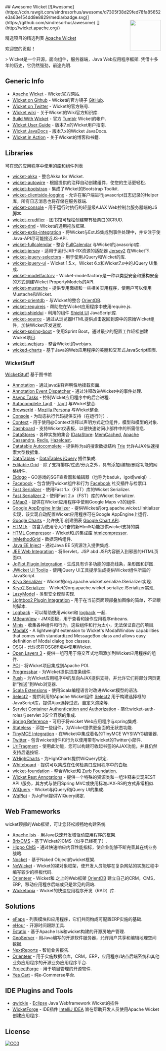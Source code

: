 <div class="github-widget" data-repo="PhantomYdn/awesome-wicket"></div>
<script async src="https://pagead2.googlesyndication.com/pagead/js/adsbygoogle.js"></script><ins class="adsbygoogle" style="display:block" data-ad-client="ca-pub-6890694312814945" data-ad-slot="5473692530" data-ad-format="auto"  data-full-width-responsive="true"></ins><script>(adsbygoogle = window.adsbygoogle || []).push({});</script>
## Awesome Wicket [![Awesome](https://cdn.rawgit.com/sindresorhus/awesome/d7305f38d29fed78fa85652e3a63e154dd8e8829/media/badge.svg)](https://github.com/sindresorhus/awesome)
[<img src="https://upload.wikimedia.org/wikipedia/ru/5/5d/Apache_Wicket_logo.png" align="right" width="100">](http://wicket.apache.org/)

精选项目的精选列表 [Apache Wicket](http://wicket.apache.org)

欢迎您的贡献！

 &gt; Wicket是一个开源，面向组件，服务器端，Java Web应用程序框架.  凭借十多年的历史，它仍然强劲，前途光明. 



## Generic Info

- [Apache Wicket](http://wicket.apache.org/) -  Wicket官方网站.
- [Wicket on Github](https://github.com/apache/wicket) -  Wicket的官方镜子 [GitHub](https://github.com).
- [Wicket on Twitter](https://twitter.com/apache_wicket) -  Wicket的官方账号.
- [Wicket wiki](https://cwiki.apache.org/confluence/display/WICKET/Index) - 关于Wicket的Wiki官方知识库.
- [Build With Wicket](https://builtwithwicket.tumblr.com/) - 官方 [Tumblr](https://www.tumblr.com/) Wicket的帐户.
- [Wicket User Guide](http://ci.apache.org/projects/wicket/guide/7.x/) - 版本7.x的Wicket用户指南.
- [Wicket JavaDocs](http://ci.apache.org/projects/wicket/apidocs/7.x/index.html) - 版本7.x的Wicket JavaDocs.
- [Wicket in Action](http://wicketinaction.com/) - 关于Wicket的博客和书籍.

## Libraries
可在您的应用程序中使用的库和组件列表

- [wicket-akka](https://github.com/l0rdn1kk0n/wicket-akka) - 整合Akka for Wicket.
- [wicket-autowire](https://github.com/wicket-acc/wicket-autowire) - 根据提供的注释自动创建组件，使您的生活更轻松.
- [wicket-bootstrap](https://github.com/l0rdn1kk0n/wicket-bootstrap) - 集成了Wicket的Bootstrap Toolkit.
- [wicket-clientside-logging](https://github.com/l0rdn1kk0n/wicket-clientside-logging) - 允许在客户端进行javascript日志记录的Helper库，所有日志消息也将存储在服务器端.
- [wicket-console](https://github.com/PhantomYdn/wicket-console) - 用于运行时执行的轻量级AJAX Web控制台服务器端的JS脚本.
- [wicket-crudifier](https://github.com/premium-minds/wicket-crudifier) - 图书馆可轻松创建带有检票口的CRUD.
- [wicket-dnd](https://github.com/svenmeier/wicket-dnd) -  Wicket的通用拖放框架.
- [wicket-extjs-integration](https://github.com/onehippo/wicket-extjs-integration) - 将Wicket与ExtJS集成到事件处理中，并专注于使Java-API尽可能接近JS-API.
- [wicket-fullcalendar](https://github.com/42Lines/wicket-fullcalendar) - 整合 [FullCalendar](http://fullcalendar.io/) 与Wicket的javascript库.
- [wicket-jersey](https://github.com/OrienteerBAP/wicket-jersey) - 适用于运行JAR-RX资源的适配器 [Jersey2](https://jersey.github.io/) 在Wicket下.
- [wicket-jquery-selectors](https://github.com/l0rdn1kk0n/wicket-jquery-selectors) - 用于使用JQuery和Wicket的库.
- [wicket-jquery-ui](http://www.7thweb.net/wicket-jquery-ui/) -  Wicket 1.5.x，Wicket 6.x和Wicket7.x中的JQuery UI集成.
- [wicket-modelfactory](http://wicketeer.org/wicket-modelfactory/) -  Wicket-modelfactory是一种以类型安全和重构安全的方式创建Wicket PropertyModels的API.
- [wicket-mustache](https://github.com/l0rdn1kk0n/wicket-mustache) - 提供专用面板和一些相关实用程序，使用户可以使用Mustache和Wicket.
- [wicket-orientdb](https://github.com/OrienteerDW/wicket-orientdb) - 与Wicket的整合 [OrientDB](http://orientdb.com/).
- [wicket-requirejs](https://github.com/l0rdn1kk0n/wicket-requirejs) - 帮助您在Wicket应用程序中使用require.js.
- [wicket-shieldui](https://github.com/shieldui/wicket-shieldui) - 利用的组件 [Shield UI](http://www.shieldui.com/) JavaScript库.
- [wicket-source](https://github.com/42Lines/wicket-source) - 通过从浏览器HTML提供点击返回到源中的原始Wicket组件，加快Wicket开发速度.
- [wicket-spring-boot](https://github.com/MarcGiffing/wicket-spring-boot) - 使用Sprint Boot，通过最少的配置工作轻松创建Wicket项目.
- [wicket-webjars](https://github.com/l0rdn1kk0n/wicket-webjars) - 整合Wicket的webjars.
- [wicked-charts](https://github.com/thombergs/wicked-charts) - 基于Java的Web应用程序的美丽和交互式JavaScript图表.

### WicketStuff
[WicketStuff](https://github.com/wicketstuff/core) 基于图书馆

- [Annotation](https://github.com/wicketstuff/core/wiki/Annotation) - 通过java注释声明性地挂载页面.
- [Annotation Event Dispatcher](https://github.com/wicketstuff/core/tree/master/annotationeventdispatcher-parent) - 通过注释改进Wicket中的事件处理.
- [Async Tasks](https://github.com/wicketstuff/core/wiki/Async-tasks) - 控制Wicket应用程序中的后台进程.
- [Autocomplete TagIt](https://github.com/wicketstuff/core/wiki/Autocomplete-TagIt) - [TagIt](http://aehlke.github.com/tag-it/) 与Wicket整合.
- [BrowserId](https://github.com/wicketstuff/core/wiki/BrowserId) - [Mozilla Persona](https://login.persona.org/) 与Wicket整合.
- [Console](https://github.com/wicketstuff/core/wiki/Console) - 为动态执行代码提供支持（在运行时）.
- [Context](https://github.com/wicketstuff/core/wiki/Context) - 用于使用@Context注释以声明方式定位组件，模型和模型的对象.
- [Dashboard](https://github.com/wicketstuff/core/tree/master/dashboard-parent) - 支持Wicket仪表板，以便快速访问小部件中的所需信息.
- [DataStores](https://github.com/wicketstuff/core/wiki/DataStores) - 各种实施的集合 [IDataStore](https://github.com/apache/wicket/blob/master/wicket-core/src/main/java/org/apache/wicket/pageStore/IDataStore.java): [MemCached](http://memcached.org/), [Apache Cassandra](http://cassandra.apache.org/), [Redis](http://redis.io/), [Hazelcast](http://www.hazelcast.com/).
- [Datatable Autocomplete](https://github.com/wicketstuff/core/wiki/Datatable-Autocomplete) - 提供称为a的搜索数据结构 [Trie](http://en.wikipedia.org/wiki/Trie) 允许AJAX快速搜索大型数据集.
- [DataTables](https://github.com/wicketstuff/core/wiki/DataTables) - [DataTables jQuery](http://www.datatables.net/) 插件集成.
- [Editable Grid](https://github.com/wicketstuff/core/wiki/Editable-Grid) - 除了支持排序/过滤/分页之外，具有添加/编辑/删除功能的网格组件.
- [Eidogo](https://github.com/wicketstuff/core/wiki/Eidogo) -  GO游戏的SGF查看器和编辑器（也称为baduk，igo或weiqi）.
- [Facebook](https://github.com/wicketstuff/core/wiki/Facebook) - 包含使用wicket组件和行为 [Facebook](https://facebook.com) 社交插件与检票口.
- [Fast Serializer](https://github.com/wicketstuff/core/wiki/FastSerializer) - 使用Fast 1.x（FST）库的Wicket Serializer.
- [Fast Serializer 2](https://github.com/wicketstuff/core/wiki/FastSerializer2) - 使用Fast 2.x（FST）库的Wicket Serializer.
- [GMap3](https://github.com/wicketstuff/core/wiki/Gmap3) - 提供在Wicket应用程序中使用Google Maps v3的组件.
- [Google AppEngine Initializer](https://github.com/wicketstuff/core/wiki/Google-AppEngine-Initializer) - 提供Wicket的org.apache.wicket.IInitializer实现，该实现自动配置Wicket应用程序可在Google AppEngine上运行.
- [Google Charts](https://github.com/wicketstuff/core/wiki/GoogleCharts) - 允许使用.创建图表 [Google Chart API](https://developers.google.com/chart/).
- [HTML5](https://github.com/wicketstuff/core/wiki/Html5) - 包含为使用令人兴奋的新Html5功能提供wicket支持的类.
- [HTML Compressor](https://github.com/wicketstuff/core/wiki/Htmlcompressor) -  Wicket和.的集成库 [htmlcompressor](http://code.google.com/p/htmlcompressor).
- [InMethodGrid](https://github.com/wicketstuff/core/wiki/InMethodGrid) - 数据网格组件.
- [Java EE Inject](https://github.com/wicketstuff/core/wiki/Java-EE-Inject) - 通过Java EE 5资源注入提供集成.
- [JEE Web Integration](https://github.com/wicketstuff/core/wiki/JEE-Web-Integration) - 将Servlet，JSP abd JSF内容嵌入到邪恶的HTML页面中.
- [JqPlot Plugin Integration](https://github.com/wicketstuff/core/wiki/JqPlot-Plugin-Integration) - 生成具有许多功能的漂亮线条，条形图和饼图.
- [JWicket UI Toolip](https://github.com/wicketstuff/core/wiki/jWicket-UI-Tooltip) - 使用jQuery UI工具提示生成提供Wicket组件所需的JavaScript.
- [Kryo Serializer](https://github.com/wicketstuff/core/wiki/Kryo-Serializer) -  Wicket的org.apache.wicket.serialize.ISerializer实现.
- [Kryo2 Serializer](https://github.com/wicketstuff/core/tree/master/serializer-kryo2) -  Wicket的org.apache.wicket.serialize.ISerializer实现.
- [LazyModel](https://github.com/wicketstuff/core/wiki/LazyModel) - 类型安全模型实现.
- [Lightbox2 Plugin Integration](https://github.com/wicketstuff/core/wiki/Lightbox2-Plugin-Integration) - 用于在当前页面顶部叠加图像的简单，不显眼的脚本.
- [Logback](https://github.com/wicketstuff/core/wiki/Logback) - 可以帮助使用wicket和 [logback](http://logback.qos.ch/) 一起.
- [MBeanView](https://github.com/wicketstuff/core/wiki/MBeanView) -  JMX面板，用于查看和操作应用程序mbeans.
- [Minis](https://github.com/wicketstuff/core/wiki/Minis) - 收集各种组件和行为，这些组件和行为太小，无法保证自己的项目.
- [ModalX](https://github.com/wicketstuff/core/wiki/ModalX) - A lightweight extension to Wicket's ModalWindow capabilities that comes with standardized MessageBox class and allows easy definition of Modal dialog box classes.
- [OSGI](https://github.com/wicketstuff/core/wiki/Osgi) - 允许您在OSGi环境中使用Wicket.
- [Open Layers 3](https://github.com/wicketstuff/core/tree/master/openlayers3-parent) - 提供一组可用于将交互式地图添加到Wicket应用程序的组件.
- [POI](https://github.com/wicketstuff/core/wiki/POI) - 将Wicket项目集成到Apache POI.
- [Progressbar](https://github.com/wicketstuff/core/wiki/Progressbar) - 为Wicket提供进度条组件.
- [Push](https://github.com/wicketstuff/core/wiki/Push) - 为Wicket应用程序中的反向AJAX提供支持，并允许它们将部分网页更新“推送”到Web浏览器.
- [Scala Extensions](https://github.com/wicketstuff/core/wiki/ScalaExtensions) - 使用Scala编程语言时改进Wicket模型的语法.
- [Select2](https://github.com/wicketstuff/core/tree/master/select2-parent) - 提供利用的Apache Wicket组件 [Select2](http://ivaynberg.github.com/select2) 用于构建选择框的JavaScript库，提供Ajax选择过滤，自定义渲染等.
- [Servlet Container Authentication and Authorization](https://github.com/wicketstuff/core/wiki/Servlet-Container-Authentication-and-Authorization) - 简化wicket-auth-roles与servlet 3安全容器的集成.
- [Spring Reference](https://github.com/wicketstuff/core/wiki/SpringReference) - 可用于将wicket Web应用程序与spring集成.
- [Stateless](https://github.com/wicketstuff/core/tree/master/stateless-parent) - 添加一些组件，为Wicket提供更全面的无状态功能.
- [TinyMCE Integration](https://github.com/wicketstuff/core/wiki/TinyMCE-Integration) - 在Wicket中集成着名的TinyMCE WYSIWYG编辑器.
- [Twitter](https://github.com/wicketstuff/core/wiki/Twitter) - 包含wicket组件和行为以使用带有wicket的Twitter小部件.
- [UrlFragment](https://github.com/wicketstuff/core/tree/master/urlfragment-parent) - 使用此功能，您可以构建可收起书签的AJAX功能，并且仍然支持后退按钮.
- [WHighCharts](https://github.com/wicketstuff/wiquery-highcharts) - 为HighCharts提供WiQuery绑定.
- [Whiteboard](https://github.com/wicketstuff/core/wiki/Whiteboard) - 提供可以集成在任何检票口应用程序中的白板.
- [wicket-foundation](https://github.com/wicketstuff/core/tree/master/wicket-foundation) - 整合Wicket和 [Zurb Foundation](http://foundation.zurb.com/).
- [Wicket Rest Annotations](https://github.com/wicketstuff/core/tree/master/wicketstuff-restannotations-parent) - 提供一个特殊的资源类和一组注释来实现REST API /服务，其方式与使用Spring MVC或使用标准JAX-RS的方式非常相似.
- [WiQuery](https://github.com/wicketstuff/wiquery) -  Wicket与jQuery和jQuery UI的集成.
- [WqPlot](https://github.com/wicketstuff/wiquery-jqplot) - 为JqPlot提供WiQuery绑定.

## Web Frameworks
wicket顶部的Web框架，可让您轻松顺畅地构建系统

- [Apache Isis](https://isis.apache.org/) - 用Java快速开发域驱动应用程序的框架.
- [BrixCMS](http://www.brixcms.org/) - 基于Wicket的CMS（似乎已经死了）.
- [Hippo CMS](http://www.onehippo.com/en) - 通过快速响应内容性能指标，使企业能够不断完善其在线业务战略.
- [Nocket](https://github.com/Nocket/nocket) - 基于Naked Object的wicket框架.
- [NoWicket](http://invesdwin.de/nowicket/) -  Wicket的裸对象框架，使开发人员能够在复杂网站的实施过程中编写较少的样板代码.
- [Orienteer](https://github.com/OrienteerDW/Orienteer) -  Wicket和.之上的Web框架 [OrientDB](http://orientdb.com/) 建立自己的CRM，CMS，ERP，移动应用程序后端或只是常见的网站.
- [Wicketopia](https://github.com/jwcarman/Wicketopia) -  Wicket的快速应用程序开发（RAD）库.

## Solutions

- [eFaps](http://www.efaps.org/) - 列表模块和应用程序，它们共同构成可配置ERP实施的基础.
- [eHour](https://ehour.nl/index.phtml) - 开源时间跟踪工具.
- [Estatio](https://github.com/estatio/estatio) - 基于Apache Isis和wicket构建的开源房地产管理.
- [GeoServer](https://github.com/geoserver/geoserver) - 用Java编写的开源软件服务器，允许用户共享和编辑地理空间数据.
- [NextReports](http://www.next-reports.com/) - 智能业务报告.
- [Orienteer](https://github.com/OrienteerDW/Orienteer) - 用于实施数据仓库，CRM，ERP，应用程序/站点后端系统和其他业务应用程序的开源业务应用程序平台.
- [ProjectForge](https://www.projectforge.org/) - 用于项目管理的开源软件.
- [Yes Cart](https://github.com/inspire-software/yes-cart) - 纯e-Commerse平台.

## IDE Plugins and Tools

- [qwickie](https://marketplace.eclipse.org/content/qwickie) - [Eclipse](http://www.eclipse.org/) Java Webframework Wicket的插件
- [WicketForge](https://github.com/minman/wicketforge) -  IDE插件 [IntelliJ IDEA](https://www.jetbrains.com/idea/) 旨在帮助开发人员使用Apache Wicket创建应用程序.

## License

 [![CC0](http://mirrors.creativecommons.org/presskit/buttons/88x31/svg/cc-zero.svg)](https://creativecommons.org/publicdomain/zero/1.0/)
